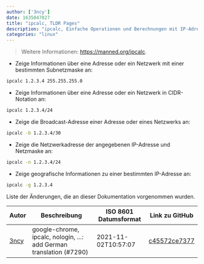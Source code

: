 ```yaml
---
author: ['3ncy']
date: 1635847027
title: "ipcalc, TLDR Pages"
description: "ipcalc, Einfache Operationen und Berechnungen mit IP-Adressen und Netzwerken durchführen."
categories: "linux"
---
```

> Weitere Informationen: <https://manned.org/ipcalc>.

- Zeige Informationen über eine Adresse oder ein Netzwerk mit einer bestimmten Subnetzmaske an:

```bash
ipcalc 1.2.3.4 255.255.255.0
```

- Zeige Informationen über eine Adresse oder ein Netzwerk in CIDR-Notation an:

```bash
ipcalc 1.2.3.4/24
```

- Zeige die Broadcast-Adresse einer Adresse oder eines Netzwerks an:

```bash
ipcalc -b 1.2.3.4/30
```

- Zeige die Netzwerkadresse der angegebenen IP-Adresse und Netzmaske an:

```bash
ipcalc -n 1.2.3.4/24
```

- Zeige geografische Informationen zu einer bestimmten IP-Adresse an:

```bash
ipcalc -g 1.2.3.4
```
Liste der Änderungen, die an dieser Dokumentation vorgenommen wurden.


Autor | Beschreibung | ISO 8601 Datumsformat | Link zu GitHub
------|-----|-----|-----
[3ncy](mailto:53367954+3ncy@users.noreply.github.com) | google-chrome, ipcalc, nologin, ...: add German translation (#7290) | 2021-11-02T10:57:07 | [c45572ce7377](https://github.com/tldr-pages/tldr/commit/c45572ce7377dffa45e0791c419a6f17af40865a)

